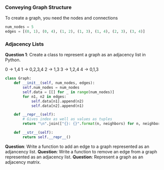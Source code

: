 ### Conveying Graph Structure
To create a graph, you need the nodes and connections
```python
num_nodes = 5
edges = [(0, 1), (0, 4), (1, 2), (1, 3), (1, 4), (2, 3), (3, 4)]
```

### Adjacency Lists

**Question 1**: Create a class to represent a graph as an adjacency list in Python.

0 -> 1,4
1 -> 0,2,3,4
2 -> 1,3
3 -> 1,2,4
4 -> 0,1,3

```python
class Graph:
    def __init__(self, num_nodes, edges):
        self.num_nodes = num_nodes
        self.data = [[] for _ in range(num_nodes)]
        for n1, n2 in edges:
            self.data[n1].append(n2)
            self.data[n2].append(n1)

    def __repr__(self):
        # Gives index as well as values as tuples
        return "\n".join(["{}: {}".format(n, neighbors) for n, neighbors in enumerate(self.data)])

    def __str__(self):
        return self.__repr__()
```

**Question**: Write a function to add an edge to a graph represented as an adjancency list.
**Question**: Write a function to remove an edge from a graph represented as an adjacency list.
**Question**: Represent a graph as an adjacency matrix.